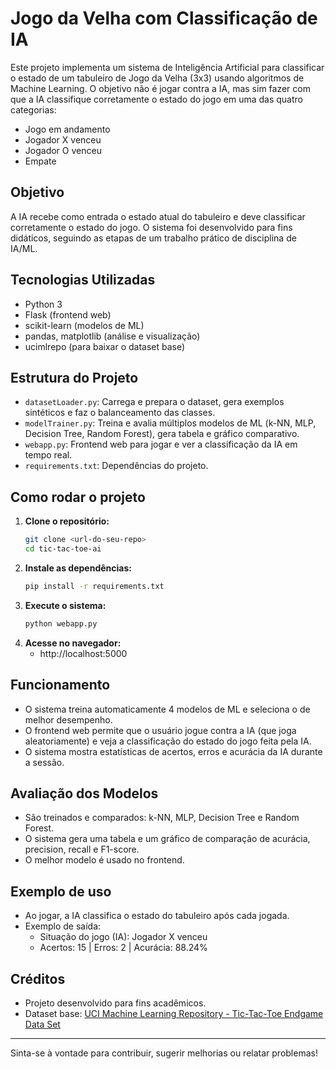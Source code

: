 # Jogo da Velha com Classificação de IA

Este projeto implementa um sistema de Inteligência Artificial para classificar o estado de um tabuleiro de Jogo da Velha (3x3) usando algoritmos de Machine Learning. O objetivo não é jogar contra a IA, mas sim fazer com que a IA classifique corretamente o estado do jogo em uma das quatro categorias:

- Jogo em andamento
- Jogador X venceu
- Jogador O venceu
- Empate

## Objetivo

A IA recebe como entrada o estado atual do tabuleiro e deve classificar corretamente o estado do jogo. O sistema foi desenvolvido para fins didáticos, seguindo as etapas de um trabalho prático de disciplina de IA/ML.

## Tecnologias Utilizadas

- Python 3
- Flask (frontend web)
- scikit-learn (modelos de ML)
- pandas, matplotlib (análise e visualização)
- ucimlrepo (para baixar o dataset base)

## Estrutura do Projeto

- `datasetLoader.py`: Carrega e prepara o dataset, gera exemplos sintéticos e faz o balanceamento das classes.
- `modelTrainer.py`: Treina e avalia múltiplos modelos de ML (k-NN, MLP, Decision Tree, Random Forest), gera tabela e gráfico comparativo.
- `webapp.py`: Frontend web para jogar e ver a classificação da IA em tempo real.
- `requirements.txt`: Dependências do projeto.

## Como rodar o projeto

1. **Clone o repositório:**
   ```bash
   git clone <url-do-seu-repo>
   cd tic-tac-toe-ai
   ```
2. **Instale as dependências:**
   ```bash
   pip install -r requirements.txt
   ```
3. **Execute o sistema:**
   ```bash
   python webapp.py
   ```
4. **Acesse no navegador:**
   - http://localhost:5000

## Funcionamento

- O sistema treina automaticamente 4 modelos de ML e seleciona o de melhor desempenho.
- O frontend web permite que o usuário jogue contra a IA (que joga aleatoriamente) e veja a classificação do estado do jogo feita pela IA.
- O sistema mostra estatísticas de acertos, erros e acurácia da IA durante a sessão.

## Avaliação dos Modelos

- São treinados e comparados: k-NN, MLP, Decision Tree e Random Forest.
- O sistema gera uma tabela e um gráfico de comparação de acurácia, precision, recall e F1-score.
- O melhor modelo é usado no frontend.

## Exemplo de uso

- Ao jogar, a IA classifica o estado do tabuleiro após cada jogada.
- Exemplo de saída:
  - Situação do jogo (IA): Jogador X venceu
  - Acertos: 15 | Erros: 2 | Acurácia: 88.24%

## Créditos

- Projeto desenvolvido para fins acadêmicos.
- Dataset base: [UCI Machine Learning Repository - Tic-Tac-Toe Endgame Data Set](https://archive.ics.uci.edu/dataset/101/tic+tac+toe+endgame)

---

Sinta-se à vontade para contribuir, sugerir melhorias ou relatar problemas!
